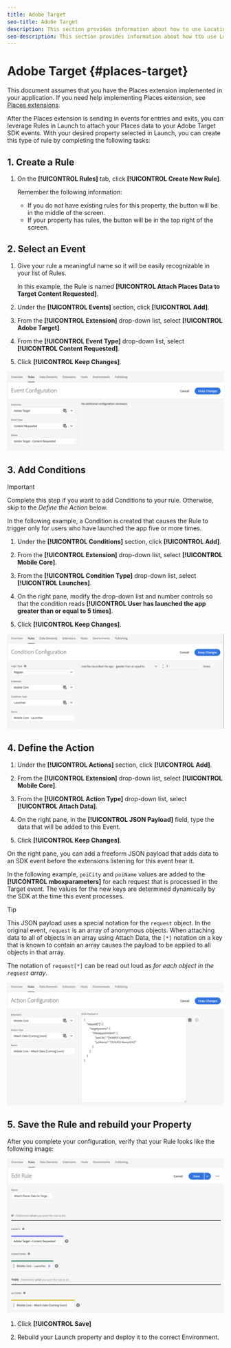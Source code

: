 ```yaml
---
title: Adobe Target
seo-title: Adobe Target
description: This section provides information about how to use Location Service with Adobe Target.
seo-description: This section provides information about how tto use Location Service with Adobe Target.
---
```


# Adobe Target {#places-target}

This document assumes that you have the Places extension implemented in your application. If you need help implementing Places extension, see [Places extensions](/help/places-ext-aep-sdks/places-extension/places-extension.md).

After the Places extension is sending in events for entries and exits, you can leverage Rules in Launch to attach your Places data to your Adobe Target SDK events. With your desired property selected in Launch, you can create this type of rule by completing the following tasks:

## 1. Create a Rule

1. On the **[!UICONTROL Rules]** tab, click **[!UICONTROL Create New Rule]**.

    Remember the following information:

    * If you do not have existing rules for this property, the button will be in the middle of the screen.
    * If your property has rules, the button will be in the top right of the screen.

## 2. Select an Event

1. Give your rule a meaningful name so it will be easily recognizable in your list of Rules.

    In this example, the Rule is named **[!UICONTROL Attach Places Data to Target Content Requested]**.

1. Under the **[!UICONTROL Events]** section, click **[!UICONTROL Add]**.

1. From the **[!UICONTROL Extension]** drop-down list, select **[!UICONTROL Adobe Target]**.

1. From the **[!UICONTROL Event Type]** drop-down list, select **[!UICONTROL Content Requested]**.

1. Click **[!UICONTROL Keep Changes]**.

![add an event](/help/assets/ad-setEvent_target.png)

## 3. Add Conditions

>[!IMPORTANT]
>
>Complete this step if you want to add Conditions to your rule. Otherwise, skip to the *Define the Action* below.

In the following example, a Condition is created that causes the Rule to trigger only for users who have launched the app five or more times.

1. Under the **[!UICONTROL Conditions]** section, click **[!UICONTROL Add]**.

1. From the **[!UICONTROL Extension]** drop-down list, select **[!UICONTROL Mobile Core]**.

1. From the **[!UICONTROL Condition Type]** drop-down list, select **[!UICONTROL Launches]**.

1. On the right pane, modify the drop-down list and number controls so that the condition reads **[!UICONTROL User has launched the app greater than or equal to 5 times]**.

1. Click **[!UICONTROL Keep Changes]**.

![add an event](/help/assets/ad-setCondition_target.png)

## 4. Define the Action

1. Under the **[!UICONTROL Actions]** section, click **[!UICONTROL Add]**.

1. From the **[!UICONTROL Extension]** drop-down list, select **[!UICONTROL Mobile Core]**.  

1. From the **[!UICONTROL Action Type]** drop-down list, select **[!UICONTROL Attach Data]**.

1. On the right pane, in the **[!UICONTROL JSON Payload]** field, type the data that will be added to this Event.

1. Click **[!UICONTROL Keep Changes]**.

On the right pane, you can add a freeform JSON payload that adds data to an SDK event before the extensions listening for this event hear it.

In the following example, `poiCity` and `poiName` values are added to the **[!UICONTROL mboxparameters]** for each request that is processed in the Target event. The values for the new keys are determined dynamically by the SDK at the time this event processes.

>[!TIP]
>
>This JSON payload uses a special notation for the `request` object. In the original event, `request` is an array of anonymous objects. When attaching data to all of objects in an array using Attach Data, the `[*]` notation on a key that is known to contain an array causes the payload to be applied to all objects in that array.
>
>The notation of `request[*]` can be read out loud as _for each object in the `request` array_.

![add an event](/help/assets/ad-setAction_target.png)

## 5. Save the Rule and rebuild your Property

After you complete your configuration, verify that your Rule looks like the following image:

![completed rule](/help/assets/ad-ruleComplete_target.png)

1. Click **[!UICONTROL Save]**

1. Rebuild your Launch property and deploy it to the correct Environment.
